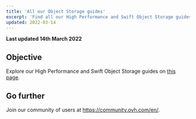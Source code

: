 ```yaml
---
title: 'All our Object Storage guides'
excerpt: 'Find all our High Performance and Swift Object Storage guides'
updated: 2022-03-14
---
```


**Last updated 14th March 2022**

## Objective

Explore our High Performance and Swift Object Storage guides on [this page](https://docs.ovh.com/us/en/storage/).

## Go further

Join our community of users at <https://community.ovh.com/en/>.